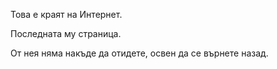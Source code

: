 Това е краят на Интернет.

Последната му страница.

От нея няма накъде да отидете, освен да се върнете назад.
